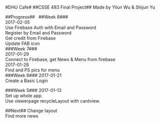 #DHU Cafe#
##CSSE 483 Final Project##
Made by Yilun Wu & Shijun Yu

##Progress##  
##Week 8###  
2017-02-05  
Use Firebase Auth with Email and Password  
Register by Email and Password  
Get credit from Firebase    
Update FAB icon  
###Week 7###  
2017-01-29  
Connect to Firebase, get News & Menu from firebase  
2017-01-28  
Find and PS pics for menu  
###Week 6###
2017-01-21  
Create a Basic Login  

###Week 5###
2017-01-13  
Set up whole app.   
Use viewerpage recycleLayout with cardview.  

##Next##
Change layout    
Find more news   

 

